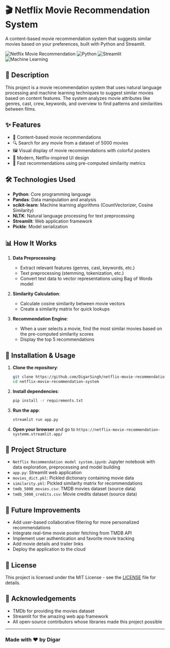 # 🎬 Netflix Movie Recommendation System

A content-based movie recommendation system that suggests similar movies based on your preferences, built with Python and Streamlit.

![Netflix Movie Recommendation](https://img.shields.io/badge/Netflix-Movie%20Recommender-red)
![Python](https://img.shields.io/badge/Python-3.9+-blue)
![Streamlit](https://img.shields.io/badge/Streamlit-1.0+-blue)
![Machine Learning](https://img.shields.io/badge/ML-Content--based%20Filtering-green)

## 📝 Description

This project is a movie recommendation system that uses natural language processing and machine learning techniques to suggest similar movies based on content features. The system analyzes movie attributes like genres, cast, crew, keywords, and overview to find patterns and similarities between films.

## ✨ Features

- 🎯 Content-based movie recommendations
- 🔍 Search for any movie from a dataset of 5000 movies
- 🖼️ Visual display of movie recommendations with colorful posters
- 🌈 Modern, Netflix-inspired UI design
- 🚀 Fast recommendations using pre-computed similarity metrics

## 🛠️ Technologies Used

- **Python**: Core programming language
- **Pandas**: Data manipulation and analysis
- **scikit-learn**: Machine learning algorithms (CountVectorizer, Cosine Similarity)
- **NLTK**: Natural language processing for text preprocessing
- **Streamlit**: Web application framework
- **Pickle**: Model serialization

## 📊 How It Works

1. **Data Preprocessing**:
   - Extract relevant features (genres, cast, keywords, etc.)
   - Text preprocessing (stemming, tokenization, etc.)
   - Convert text data to vector representations using Bag of Words model

2. **Similarity Calculation**:
   - Calculate cosine similarity between movie vectors
   - Create a similarity matrix for quick lookups

3. **Recommendation Engine**:
   - When a user selects a movie, find the most similar movies based on the pre-computed similarity scores
   - Display the top 5 recommendations

## 🚀 Installation & Usage

1. **Clone the repository**:

   ```bash
   git clone https://github.com/DigarSingh/netflix-movie-recommendation-system.git
   cd netflix-movie-recommendation-system
   ```

2. **Install dependencies**:

   ```bash
   pip install -r requirements.txt
   ```

3. **Run the app**:

   ```bash
   streamlit run app.py
   ```

4. **Open your browser** and go to `https://netflix-movie-recommendation-systemm.streamlit.app/`

## 📁 Project Structure

- `Netflix Recommendation model system.ipynb`: Jupyter notebook with data exploration, preprocessing and model building
- `app.py`: Streamlit web application
- `movies_dict.pkl`: Pickled dictionary containing movie data
- `similarity.pkl`: Pickled similarity matrix for recommendations
- `tmdb_5000_movies.csv`: TMDB movies dataset (source data)
- `tmdb_5000_credits.csv`: Movie credits dataset (source data)


## 🔮 Future Improvements

- Add user-based collaborative filtering for more personalized recommendations
- Integrate real-time movie poster fetching from TMDB API
- Implement user authentication and favorite movie tracking
- Add movie details and trailer links
- Deploy the application to the cloud

## 📄 License

This project is licensed under the MIT License - see the [LICENSE](LICENSE) file for details.

## 🙏 Acknowledgements

- TMDb for providing the movies dataset
- Streamlit for the amazing web app framework
- All open-source contributors whose libraries made this project possible

---

### Made with ❤️ by Digar
